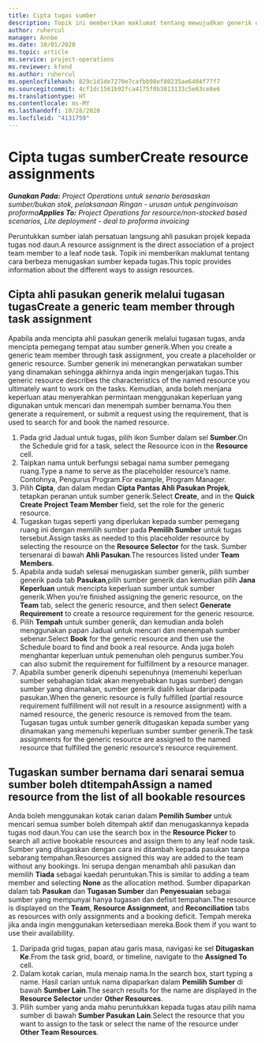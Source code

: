 ```yaml
---
title: Cipta tugas sumber
description: Topik ini memberikan maklumat tentang mewujudkan generik dan menamakan tugas sumber.
author: ruhercul
manager: Annbe
ms.date: 10/01/2020
ms.topic: article
ms.service: project-operations
ms.reviewer: kfend
ms.author: ruhercul
ms.openlocfilehash: 829c1d1de7270e7cafbb98ef80235ae6404f77f7
ms.sourcegitcommit: 4cf1dc1561b92fca4175f0b3813133c5e63ce8e6
ms.translationtype: HT
ms.contentlocale: ms-MY
ms.lasthandoff: 10/28/2020
ms.locfileid: "4131759"
---
```

# <a name="create-resource-assignments"></a><span data-ttu-id="b6628-103">Cipta tugas sumber</span><span class="sxs-lookup"><span data-stu-id="b6628-103">Create resource assignments</span></span>

<span data-ttu-id="b6628-104">_**Gunakan Pada:** Project Operations untuk senario berasaskan sumber/bukan stok, pelaksanaan Ringan - urusan untuk penginvoisan proforma_</span><span class="sxs-lookup"><span data-stu-id="b6628-104">_**Applies To:** Project Operations for resource/non-stocked based scenarios, Lite deployment - deal to proforma invoicing_</span></span>


<span data-ttu-id="b6628-105">Peruntukkan sumber ialah persatuan langsung ahli pasukan projek kepada tugas nod daun.</span><span class="sxs-lookup"><span data-stu-id="b6628-105">A resource assignment is the direct association of a project team member to a leaf node task.</span></span> <span data-ttu-id="b6628-106">Topik ini memberikan maklumat tentang cara berbeza menugaskan sumber kepada tugas.</span><span class="sxs-lookup"><span data-stu-id="b6628-106">This topic provides information about the different ways to assign resources.</span></span>

## <a name="create-a-generic-team-member-through-task-assignment"></a><span data-ttu-id="b6628-107">Cipta ahli pasukan generik melalui tugasan tugas</span><span class="sxs-lookup"><span data-stu-id="b6628-107">Create a generic team member through task assignment</span></span>


<span data-ttu-id="b6628-108">Apabila anda mencipta ahli pasukan generik melalui tugasan tugas, anda mencipta pemegang tempat atau sumber generik.</span><span class="sxs-lookup"><span data-stu-id="b6628-108">When you create a generic team member through task assignment, you create a placeholder or generic resource.</span></span> <span data-ttu-id="b6628-109">Sumber generik ini menerangkan perwatakan sumber yang dinamakan sehingga akhirnya anda ingin mengerjakan tugas.</span><span class="sxs-lookup"><span data-stu-id="b6628-109">This generic resource describes the characteristics of the named resource you ultimately want to work on the tasks.</span></span> <span data-ttu-id="b6628-110">Kemudian, anda boleh menjana keperluan atau menyerahkan permintaan menggunakan keperluan yang digunakan untuk mencari dan menempah sumber bernama.</span><span class="sxs-lookup"><span data-stu-id="b6628-110">You then generate a requirement, or submit a request using the requirement, that is used to search for and book the named resource.</span></span>

1. <span data-ttu-id="b6628-111">Pada grid Jadual untuk tugas, pilih ikon Sumber dalam sel **Sumber**.</span><span class="sxs-lookup"><span data-stu-id="b6628-111">On the Schedule grid for a task, select the Resource icon in the **Resource** cell.</span></span>
2. <span data-ttu-id="b6628-112">Taipkan nama untuk berfungsi sebagai nama sumber pemegang ruang.</span><span class="sxs-lookup"><span data-stu-id="b6628-112">Type a name to serve as the placeholder resource’s name.</span></span> <span data-ttu-id="b6628-113">Contohnya, Pengurus Program.</span><span class="sxs-lookup"><span data-stu-id="b6628-113">For example, Program Manager.</span></span>
3. <span data-ttu-id="b6628-114">Pilih **Cipta**, dan dalam medan **Cipta Pantas Ahli Pasukan Projek**, tetapkan peranan untuk sumber generik.</span><span class="sxs-lookup"><span data-stu-id="b6628-114">Select **Create**, and in the **Quick Create Project Team Member** field, set the role for the generic resource.</span></span>
4. <span data-ttu-id="b6628-115">Tugaskan tugas seperti yang diperlukan kepada sumber pemegang ruang ini dengan memilih sumber pada **Pemilih Sumber** untuk tugas tersebut.</span><span class="sxs-lookup"><span data-stu-id="b6628-115">Assign tasks as needed to this placeholder resource by selecting the resource on the **Resource Selector** for the task.</span></span> <span data-ttu-id="b6628-116">Sumber tersenarai di bawah **Ahli Pasukan**.</span><span class="sxs-lookup"><span data-stu-id="b6628-116">The resources listed under **Team Members**.</span></span>
5. <span data-ttu-id="b6628-117">Apabila anda sudah selesai menugaskan sumber generik, pilih sumber generik pada tab **Pasukan**,pilih sumber generik dan kemudian pilih **Jana Keperluan** untuk mencipta keperluan sumber untuk sumber generik.</span><span class="sxs-lookup"><span data-stu-id="b6628-117">When you’re finished assigning the generic resource, on the **Team** tab, select the generic resource, and then select **Generate Requirement** to create a resource requirement for the generic resource.</span></span>
6. <span data-ttu-id="b6628-118">Pilih **Tempah** untuk sumber generik, dan kemudian anda boleh menggunakan papan Jadual untuk mencari dan menempah sumber sebenar.</span><span class="sxs-lookup"><span data-stu-id="b6628-118">Select **Book** for the generic resource and then use the Schedule board to find and book a real resource.</span></span> <span data-ttu-id="b6628-119">Anda juga boleh menghantar keperluan untuk pemenuhan oleh pengurus sumber.</span><span class="sxs-lookup"><span data-stu-id="b6628-119">You can also submit the requirement for fulfillment by a resource manager.</span></span>
7. <span data-ttu-id="b6628-120">Apabila sumber generik dipenuhi sepenuhnya (memenuhi keperluan sumber sebahagian tidak akan menyebabkan tugas sumber) dengan sumber yang dinamakan, sumber generik dialih keluar daripada pasukan.</span><span class="sxs-lookup"><span data-stu-id="b6628-120">When the generic resource is fully fulfilled (partial resource requirement fulfillment will not result in a resource assignment) with a named resource, the generic resource is removed from the team.</span></span> <span data-ttu-id="b6628-121">Tugasan tugas untuk sumber generik ditugaskan kepada sumber yang dinamakan yang memenuhi keperluan sumber sumber generik.</span><span class="sxs-lookup"><span data-stu-id="b6628-121">The task assignments for the generic resource are assigned to the named resource that fulfilled the generic resource’s resource requirement.</span></span>

## <a name="assign-a-named-resource-from-the-list-of-all-bookable-resources"></a><span data-ttu-id="b6628-122">Tugaskan sumber bernama dari senarai semua sumber boleh dtitempah</span><span class="sxs-lookup"><span data-stu-id="b6628-122">Assign a named resource from the list of all bookable resources</span></span>

<span data-ttu-id="b6628-123">Anda boleh menggunakan kotak carian dalam **Pemilih Sumber** untuk mencari semua sumber boleh ditempah aktif dan menugaskannya kepada tugas nod daun.</span><span class="sxs-lookup"><span data-stu-id="b6628-123">You can use the search box in the **Resource Picker** to search all active bookable resources and assign them to any leaf node task.</span></span> <span data-ttu-id="b6628-124">Sumber yang ditugaskan dengan cara ini ditambah kepada pasukan tanpa sebarang tempahan.</span><span class="sxs-lookup"><span data-stu-id="b6628-124">Resources assigned this way are added to the team without any bookings.</span></span> <span data-ttu-id="b6628-125">Ini serupa dengan menambah ahli pasukan dan memilih **Tiada** sebagai kaedah peruntukan.</span><span class="sxs-lookup"><span data-stu-id="b6628-125">This is similar to adding a team member and selecting **None** as the allocation method.</span></span> <span data-ttu-id="b6628-126">Sumber dipaparkan dalam tab **Pasukan** dan **Tugasan Sumber** dan **Penyesuaian** sebagai sumber yang mempunyai hanya tugasan dan defisit tempahan.</span><span class="sxs-lookup"><span data-stu-id="b6628-126">The resource is displayed on the **Team**, **Resource Assignment**, and **Reconciliation** tabs as resources with only assignments and a booking deficit.</span></span> <span data-ttu-id="b6628-127">Tempah mereka jika anda ingin menggunakan ketersediaan mereka.</span><span class="sxs-lookup"><span data-stu-id="b6628-127">Book them if you want to use their availability.</span></span>

1. <span data-ttu-id="b6628-128">Daripada grid tugas, papan atau garis masa, navigasi ke sel **Ditugaskan Ke**.</span><span class="sxs-lookup"><span data-stu-id="b6628-128">From the task grid, board, or timeline, navigate to the **Assigned To** cell.</span></span>
2. <span data-ttu-id="b6628-129">Dalam kotak carian, mula menaip nama.</span><span class="sxs-lookup"><span data-stu-id="b6628-129">In the search box, start typing a name.</span></span> <span data-ttu-id="b6628-130">Hasil carian untuk nama dipaparkan dalam **Pemilih Sumber** di bawah **Sumber Lain**.</span><span class="sxs-lookup"><span data-stu-id="b6628-130">The search results for the name are displayed in the **Resource Selector** under **Other Resources**.</span></span>
3. <span data-ttu-id="b6628-131">Pilih sumber yang anda mahu peruntukkan kepada tugas atau pilih nama sumber di bawah **Sumber Pasukan Lain**.</span><span class="sxs-lookup"><span data-stu-id="b6628-131">Select the resource that you want to assign to the task or select the name of the resource under **Other Team Resources**.</span></span>
